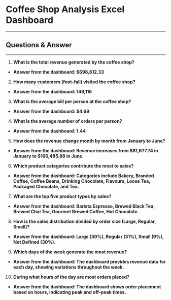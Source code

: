 # **Coffee Shop Analysis Excel Dashboard**

---

## **Questions & Answer**

---

1. **What is the total revenue generated by the coffee shop?**
- **Answer from the dashboard: $698,812.33**

2. **How many customers (foot-fall) visited the coffee shop?**
- **Answer from the dashboard: 149,116**

3. **What is the average bill per person at the coffee shop?**
- **Answer from the dashboard: $4.69**

4. **What is the average number of orders per person?**
- **Answer from the dashboard: 1.44**

5. **How does the revenue change month by month from January to June?**
- **Answer from the dashboard: Revenue increases from $81,677.74 in January to $166,485.88 in June.**

6. **Which product categories contribute the most to sales?**
- **Answer from the dashboard: Categories include Bakery, Branded Coffee, Coffee Beans, Drinking Chocolate, Flavours, Loose Tea, Packaged Chocolate, and Tea.**

7. **What are the top five product types by sales?**
- **Answer from the dashboard: Barista Espresso, Brewed Black Tea, Brewed Chai Tea, Gourmet Brewed Coffee, Hot Chocolate.**

8. **How is the sales distribution divided by order size (Large, Regular, Small)?**
- **Answer from the dashboard: Large (30%), Regular (31%), Small (9%), Not Defined (30%).**

9. **Which days of the week generate the most revenue?**
- **Answer from the dashboard: The dashboard provides revenue data for each day, showing variations throughout the week.**

10. **During what hours of the day are most orders placed?**
- **Answer from the dashboard: The dashboard shows order placement based on hours, indicating peak and off-peak times.**
